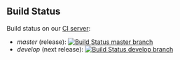 Build Status
------------

Build status on our [CI server](https://chef-ci.typo3.org):

- *master* (release): [![Build Status master branch](https://chef-ci.typo3.org/job/TYPO3-cookbooks/job/site-webhosttypo3org/branch/master/badge/icon)](https://chef-ci.typo3.org/job/TYPO3-cookbooks/job/site-webhosttypo3org/branch/master/)
- *develop* (next release): [![Build Status develop branch](https://chef-ci.typo3.org/job/TYPO3-cookbooks/job/site-webhosttypo3org/branch/develop/badge/icon)](https://chef-ci.typo3.org/job/TYPO3-cookbooks/job/site-webhosttypo3org/branch/develop/)

